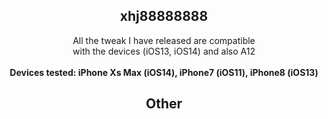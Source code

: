 <h2 align="center">
    xhj88888888
</h2>
<p align="center">
    All the tweak I have released are compatible<br>
    with the devices (iOS13, iOS14) and also A12<br>
    <br/>
    <strong>Devices tested: iPhone Xs Max (iOS14), iPhone7 (iOS11), iPhone8 (iOS13)</strong>
</p>
<h2 align="center">
    Other
</h2>
